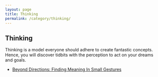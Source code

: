 ```yaml
---
layout: page
title: Thinking
permalink: /category/thinking/
---
```


<h2>Thinking</h2>
<p>Thinking is a model everyone should adhere to create fantastic concepts. Hence, you will discover tidbits with the perception to act on your dreams and goals.</p>

<!-- Here, you can list the posts that belong to this category -->
<ul>
  <li><a href="/small-gestures">Beyond Directions: Finding Meaning In Small Gestures</a></li>
</ul>


